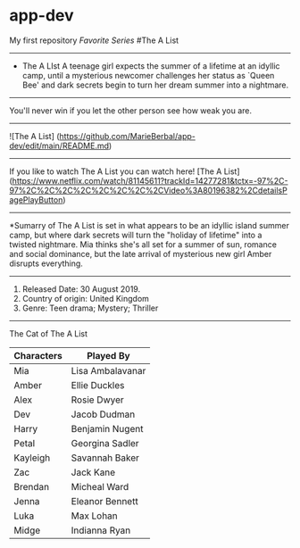 # app-dev
 My first repository
*Favorite Series*
#The A List
- - -
* The A LIst A teenage girl expects the summer of a lifetime at an idyllic camp, until a mysterious newcomer challenges her status as `Queen Bee' and dark secrets begin to turn her dream summer into a nightmare.
- - -
You'll never win if you let the other person see how weak you are.

- - -
![The A List] (https://github.com/MarieBerbal/app-dev/edit/main/README.md)
- - -
If you like to watch The A List you can watch here! [The A List]
(https://www.netflix.com/watch/81145611?trackId=14277281&tctx=-97%2C-97%2C%2C%2C%2C%2C%2C%2C%2CVideo%3A80196382%2CdetailsPagePlayButton)
- - -
*Sumarry of The A List is set in what appears to be an idyllic island summer camp, but where dark secrets will turn the "holiday of lifetime" into a twisted nightmare. Mia thinks she's all set for a summer of sun, romance and social dominance, but the late arrival of mysterious new girl Amber disrupts everything.
- - - 
1. Released Date: 30 August 2019.
2. Country of origin: United Kingdom 
3. Genre: Teen drama; Mystery; Thriller
- - -
The Cat of The A List

| Characters         | Played By      |
| ------------------ | -------------- |
| Mia                |Lisa Ambalavanar|
| Amber              | Ellie Duckles  |
| Alex               |  Rosie Dwyer   |
| Dev                | Jacob Dudman   |
|  Harry             | Benjamin Nugent|
|  Petal             | Georgina Sadler|
| Kayleigh           | Savannah Baker |
| Zac                | Jack Kane      |
| Brendan            | Micheal Ward   |
| Jenna              | Eleanor Bennett|
| Luka               |  Max Lohan     |
| Midge              | Indianna Ryan  |
